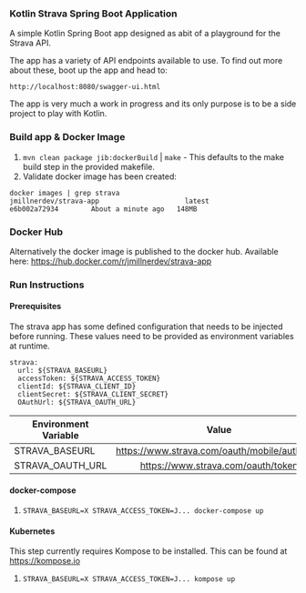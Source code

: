 ### Kotlin Strava Spring Boot Application
A simple Kotlin Spring Boot app designed as abit of a playground for the Strava API.

The app has a variety of API endpoints available to use. To find out more about these, boot up the app and head to:

`http://localhost:8080/swagger-ui.html`

The app is very much a work in progress and its only purpose is to be a side project to play with Kotlin.

### Build app & Docker Image

1. `mvn clean package jib:dockerBuild` | `make` - This defaults to the make build step in the provided makefile.
2. Validate docker image has been created:

````
docker images | grep strava
jmillnerdev/strava-app                     latest              e6b002a72934        About a minute ago   148MB
````

### Docker Hub
Alternatively the docker image is published to the docker hub. Available here: https://hub.docker.com/r/jmillnerdev/strava-app

### Run Instructions

#### Prerequisites 

The strava app has some defined configuration that needs to be injected before running. These values need to be provided as environment variables at runtime.

````
strava:
  url: ${STRAVA_BASEURL}
  accessToken: ${STRAVA_ACCESS_TOKEN}
  clientId: ${STRAVA_CLIENT_ID}
  clientSecret: ${STRAVA_CLIENT_SECRET}
  OAuthUrl: ${STRAVA_OAUTH_URL}
````

| Environment Variable         | Value                                          | 
| -----------------------------|:----------------------------------------------:| 
| STRAVA_BASEURL               | https://www.strava.com/oauth/mobile/authorize  |
| STRAVA_OAUTH_URL             | https://www.strava.com/oauth/token             |

#### docker-compose

1. `STRAVA_BASEURL=X STRAVA_ACCESS_TOKEN=J... docker-compose up`

#### Kubernetes
This step currently requires Kompose to be installed. This can be found at https://kompose.io

1. `STRAVA_BASEURL=X STRAVA_ACCESS_TOKEN=J... kompose up`
